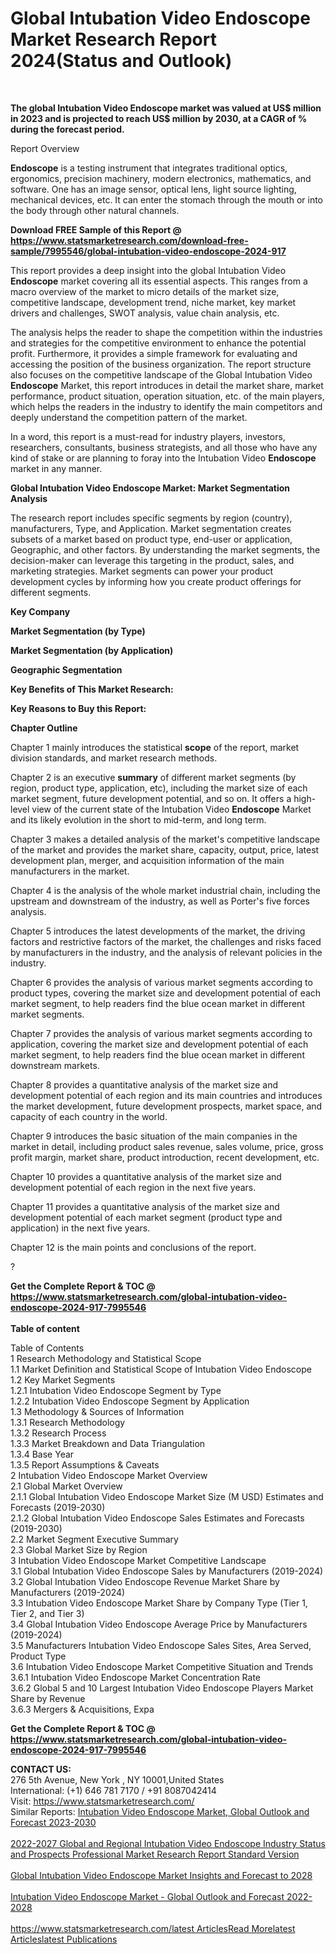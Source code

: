 <h1>Global Intubation Video Endoscope Market Research Report 2024(Status and Outlook)</h1><br/><p><strong>The global Intubation Video <strong>Endoscope</strong> market was valued at US$ million in 2023 and is projected to reach US$ million by 2030, at a <strong>CAGR</strong> of % during the forecast period.</strong></p><p>Report Overview</p><p><strong>Endoscope</strong> is a testing instrument that integrates traditional optics, ergonomics, precision machinery, modern electronics, mathematics, and software. One has an image sensor, optical lens, light source lighting, mechanical devices, etc. It can enter the stomach through the mouth or into the body through other natural channels.</p><p><strong>Download FREE Sample of this Report @ <a href="https://www.statsmarketresearch.com/download-free-sample/7995546/global-intubation-video-endoscope-2024-917">https://www.statsmarketresearch.com/download-free-sample/7995546/global-intubation-video-endoscope-2024-917</a></strong></p><p>This report provides a deep insight into the global Intubation Video <strong>Endoscope</strong> market covering all its essential aspects. This ranges from a macro overview of the market to micro details of the market size, competitive landscape, development trend, niche market, key market drivers and challenges, SWOT analysis, value chain analysis, etc.</p><p>The analysis helps the reader to shape the competition within the industries and strategies for the competitive environment to enhance the potential profit. Furthermore, it provides a simple framework for evaluating and accessing the position of the business organization. The report structure also focuses on the competitive landscape of the Global Intubation Video <strong>Endoscope</strong> Market, this report introduces in detail the market share, market performance, product situation, operation situation, etc. of the main players, which helps the readers in the industry to identify the main competitors and deeply understand the competition pattern of the market.</p><p>In a word, this report is a must-read for industry players, investors, researchers, consultants, business strategists, and all those who have any kind of stake or are planning to foray into the Intubation Video <strong>Endoscope</strong> market in any manner.</p><p><strong>Global Intubation Video <strong>Endoscope</strong> Market: Market Segmentation Analysis</strong></p><p>The research report includes specific segments by region (country), manufacturers, Type, and Application. Market segmentation creates subsets of a market based on product type, end-user or application, Geographic, and other factors. By understanding the market segments, the decision-maker can leverage this targeting in the product, sales, and marketing strategies. Market segments can power your product development cycles by informing how you create product offerings for different segments.</p><p><strong>Key Company</strong></p><p><strong>Market Segmentation (by Type)</strong></p><p><strong>Market Segmentation (<strong>by Application</strong>)</strong></p><p><strong>Geographic Segmentation</strong></p><p><strong>Key Benefits of This Market Research:</strong></p><p><strong>Key <strong>Reasons to Buy</strong> this Report:</strong></p><p><strong>Chapter Outline</strong></p><p>Chapter 1 mainly introduces the statistical <strong>scope</strong> of the report, market division standards, and market research methods.</p><p>Chapter 2 is an executive <strong>summary</strong> of different market segments (by region, product type, application, etc), including the market size of each market segment, future development potential, and so on. It offers a high-level view of the current state of the Intubation Video <strong>Endoscope</strong> Market and its likely evolution in the short to mid-term, and long term.</p><p>Chapter 3 makes a detailed analysis of the market's competitive landscape of the market and provides the market share, capacity, output, price, latest development plan, merger, and acquisition information of the main manufacturers in the market.</p><p>Chapter 4 is the analysis of the whole market industrial chain, including the upstream and downstream of the industry, as well as Porter's five forces analysis.</p><p>Chapter 5 introduces the latest developments of the market, the driving factors and restrictive factors of the market, the challenges and risks faced by manufacturers in the industry, and the analysis of relevant policies in the industry.</p><p>Chapter 6 provides the analysis of various market segments according to product types, covering the market size and development potential of each market segment, to help readers find the blue ocean market in different market segments.</p><p>Chapter 7 provides the analysis of various market segments according to application, covering the market size and development potential of each market segment, to help readers find the blue ocean market in different downstream markets.</p><p>Chapter 8 provides a quantitative analysis of the market size and development potential of each region and its main countries and introduces the market development, future development prospects, market space, and capacity of each country in the world.</p><p>Chapter 9 introduces the basic situation of the main companies in the market in detail, including product sales revenue, sales volume, price, gross profit margin, market share, product introduction, recent development, etc.</p><p>Chapter 10 provides a quantitative analysis of the market size and development potential of each region in the next five years.</p><p>Chapter 11 provides a quantitative analysis of the market size and development potential of each market segment (product type and application) in the next five years.</p><p>Chapter 12 is the main points and conclusions of the report.</p><p>? </p><div><b>Get the Complete Report & TOC @ <a href="https://www.statsmarketresearch.com/global-intubation-video-endoscope-2024-917-7995546">https://www.statsmarketresearch.com/global-intubation-video-endoscope-2024-917-7995546</a></b></div><br><b>Table of content</b><p>Table of Contents<br />1 Research Methodology and Statistical Scope<br />1.1 Market Definition and Statistical Scope of Intubation Video Endoscope<br />1.2 Key Market Segments<br />1.2.1 Intubation Video Endoscope Segment by Type<br />1.2.2 Intubation Video Endoscope Segment by Application<br />1.3 Methodology & Sources of Information<br />1.3.1 Research Methodology<br />1.3.2 Research Process<br />1.3.3 Market Breakdown and Data Triangulation<br />1.3.4 Base Year<br />1.3.5 Report Assumptions & Caveats<br />2 Intubation Video Endoscope Market Overview<br />2.1 Global Market Overview<br />2.1.1 Global Intubation Video Endoscope Market Size (M USD) Estimates and Forecasts (2019-2030)<br />2.1.2 Global Intubation Video Endoscope Sales Estimates and Forecasts (2019-2030)<br />2.2 Market Segment Executive Summary<br />2.3 Global Market Size by Region<br />3 Intubation Video Endoscope Market Competitive Landscape<br />3.1 Global Intubation Video Endoscope Sales by Manufacturers (2019-2024)<br />3.2 Global Intubation Video Endoscope Revenue Market Share by Manufacturers (2019-2024)<br />3.3 Intubation Video Endoscope Market Share by Company Type (Tier 1, Tier 2, and Tier 3)<br />3.4 Global Intubation Video Endoscope Average Price by Manufacturers (2019-2024)<br />3.5 Manufacturers Intubation Video Endoscope Sales Sites, Area Served, Product Type<br />3.6 Intubation Video Endoscope Market Competitive Situation and Trends<br />3.6.1 Intubation Video Endoscope Market Concentration Rate<br />3.6.2 Global 5 and 10 Largest Intubation Video Endoscope Players Market Share by Revenue<br />3.6.3 Mergers & Acquisitions, Expa<br><div><b>Get the Complete Report & TOC @ <a href="https://www.statsmarketresearch.com/global-intubation-video-endoscope-2024-917-7995546">https://www.statsmarketresearch.com/global-intubation-video-endoscope-2024-917-7995546</a></b></div></p> <b>CONTACT US:</b><br>276 5th Avenue, New York , NY 10001,United States<br>International: (+1) 646 781 7170 / +91 8087042414<br>Visit: <a href="https://www.statsmarketresearch.com/">https://www.statsmarketresearch.com/</a><br>Similar Reports: <a href="https://www.statsmarketresearch.com/global-intubation-video-endoscope-2024-917-7995546">Intubation Video Endoscope Market, Global Outlook and Forecast 2023-2030</a><br/><br/><a href="https://www.statsmarketresearch.com/global-intubation-video-endoscope-2024-917-7995546">2022-2027 Global and Regional Intubation Video Endoscope Industry Status and Prospects Professional Market Research Report Standard Version</a><br/><br/><a href="https://www.statsmarketresearch.com/global-intubation-video-endoscope-2024-917-7995546">Global Intubation Video Endoscope Market Insights and Forecast to 2028</a><br/><br/><a href="https://www.statsmarketresearch.com/global-intubation-video-endoscope-2024-917-7995546">Intubation Video Endoscope Market - Global Outlook and Forecast 2022-2028</a><br/><br/><a href="https://gyeongbokgung.com">https://www.statsmarketresearch.com/</a><a href="https://hallyeomaritime.com">latest Articles</a><a href="https://jingwansa.com">Read More</a><a href=https://nguoiviet.jp/">latest Articles</a><a href="https://www.intelmarketresearch.com/">latest Publications</a>